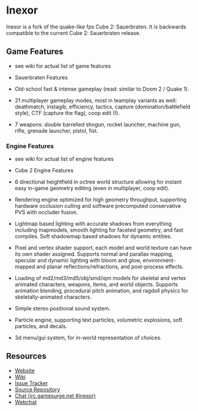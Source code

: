 # Inexor

Inexor is a fork of the quake-like fps Cube 2: Sauerbraten. It is backwards compatible to the current Cube 2: Sauerbraten release.

## Game Features

* see wiki for actual list of game features
* Sauerbraten Features

 * Old-school fast & intense gameplay (read: similar to Doom 2 / Quake 1).
 * 21 multiplayer gameplay modes, most in teamplay variants as well: deathmatch, instagib, efficiency, tactics, capture (domination/battlefield style), CTF (capture the flag), coop edit (!).
 * 7 weapons: double barrelled shogun, rocket launcher, machine gun, rifle, grenade launcher, pistol, fist.
 
### Engine Features

* see wiki for actual list of engine features
* Cube 2 Engine Features

 * 6 directional heightfield in octree world structure allowing for instant easy in-game geometry editing (even in multiplayer, coop edit).
 * Rendering engine optimized for high geometry throughput, supporting hardware occlusion culling and software precomputed conservative PVS with occluder fusion.
 * Lightmap based lighting with accurate shadows from everything including mapmodels, smooth lighting for faceted geometry, and fast compiles. Soft shadowmap based shadows for dynamic entities.
 * Pixel and vertex shader support, each model and world texture can have its own shader assigned. Supports normal and parallax mapping, specular and dynamic lighting with bloom and glow, environment-mapped and planar reflections/refractions, and post-process effects.
 * Loading of md2/md3/md5/obj/smd/iqm models for skeletal and vertex animated characters, weapons, items, and world objects. Supports animation blending, procedural pitch animation, and ragdoll physics for skeletally-animated characters.
 * Simple stereo positional sound system.
 * Particle engine, supporting text particles, volumetric explosions, soft particles, and decals.
 * 3d menu/gui system, for in-world representation of choices.

## Resources

* [Website](https://inexor.org)
* [Wiki](https://github.com/inexor-game/code/wiki)
* [Issue Tracker](https://github.com/inexor-game/code/issues)
* [Source Repository](https://github.com/inexor-game/code)
* [Chat (irc.gamesurge.net #inexor)](irc://irc.gamesurge.net/#inexor)
 * [Webchat](https://webchat.gamesurge.net/?channels=inexor)
